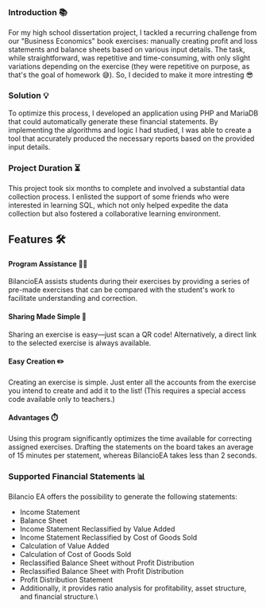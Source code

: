 ### Introduction 📚

For my high school dissertation project, I tackled a recurring challenge from our "Business Economics" book exercises: manually creating profit and loss statements and balance sheets based on various input details. The task, while straightforward, was repetitive and time-consuming, with only slight variations depending on the exercise (they were repetitive on purpose, as that's the goal of homework 😅). So, I decided to make it more intresting 😎

### Solution 💡

To optimize this process, I developed an application using PHP and MariaDB that could automatically generate these financial statements. By implementing the algorithms and logic I had studied, I was able to create a tool that accurately produced the necessary reports based on the provided input details.

### Project Duration ⏳

This project took six months to complete and involved a substantial data collection process. I enlisted the support of some friends who were interested in learning SQL, which not only helped expedite the data collection but also fostered a collaborative learning environment.

## Features 🛠️

#### Program Assistance 🧑‍🏫

BilancioEA assists students during their exercises by providing a series of pre-made exercises that can be compared with the student's work to facilitate understanding and correction.

#### Sharing Made Simple 🔗

Sharing an exercise is easy—just scan a QR code! Alternatively, a direct link to the selected exercise is always available.

#### Easy Creation ✏️

Creating an exercise is simple. Just enter all the accounts from the exercise you intend to create and add it to the list! (This requires a special access code available only to teachers.)

#### Advantages ⏱️

Using this program significantly optimizes the time available for correcting assigned exercises. Drafting the statements on the board takes an average of 15 minutes per statement, whereas BilancioEA takes less than 2 seconds.

### Supported Financial Statements 📊

Bilancio EA offers the possibility to generate the following statements:

- Income Statement
- Balance Sheet
- Income Statement Reclassified by Value Added
- Income Statement Reclassified by Cost of Goods Sold
- Calculation of Value Added
- Calculation of Cost of Goods Sold
- Reclassified Balance Sheet without Profit Distribution
- Reclassified Balance Sheet with Profit Distribution
- Profit Distribution Statement
- Additionally, it provides ratio analysis for profitability, asset structure, and financial structure.\

